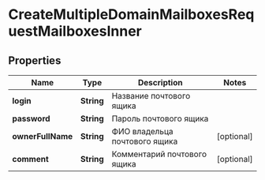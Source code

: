 

# CreateMultipleDomainMailboxesRequestMailboxesInner


## Properties

| Name | Type | Description | Notes |
|------------ | ------------- | ------------- | -------------|
|**login** | **String** | Название почтового ящика |  |
|**password** | **String** | Пароль почтового ящика |  |
|**ownerFullName** | **String** | ФИО владельца почтового ящика |  [optional] |
|**comment** | **String** | Комментарий почтового ящика |  [optional] |



